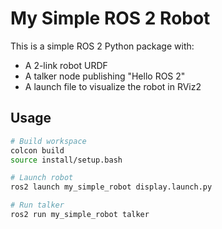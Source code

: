 # My Simple ROS 2 Robot

This is a simple ROS 2 Python package with:
- A 2-link robot URDF
- A talker node publishing "Hello ROS 2"
- A launch file to visualize the robot in RViz2

## Usage

```bash
# Build workspace
colcon build
source install/setup.bash

# Launch robot
ros2 launch my_simple_robot display.launch.py

# Run talker
ros2 run my_simple_robot talker
